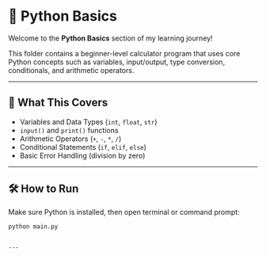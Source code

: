 # 🧮 Python Basics

Welcome to the **Python Basics** section of my learning journey!

This folder contains a beginner-level calculator program that uses core Python concepts such as variables, input/output, type conversion, conditionals, and arithmetic operators.

---

## 📌 What This Covers

- Variables and Data Types (`int`, `float`, `str`)
- `input()` and `print()` functions
- Arithmetic Operators (`+`, `-`, `*`, `/`)
- Conditional Statements (`if`, `elif`, `else`)
- Basic Error Handling (division by zero)

---

## 🛠️ How to Run

Make sure Python is installed, then open terminal or command prompt:

```bash
python main.py


---


